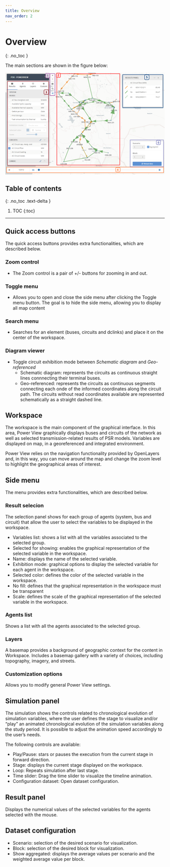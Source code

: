 ```yaml
---
title: Overview
nav_order: 2
---
```


# Overview
{: .no_toc }

The main sections are shown in the figure below:
<div style="text-align:center">
    <img src="images/powerview_img_sections.png" />
</div>

## Table of contents
{: .no_toc .text-delta }

1. TOC
{:toc}
---

## Quick access buttons
The quick access buttons provides extra functionalities, which are described below.

### Zoom control
* The Zoom control is a pair of +/- buttons for zooming in and out.

### Toggle menu
* Allows you to open and close the side menu after clicking the Toggle menu button. The goal is to hide the side menu, allowing you to display all map content

### Search menu
* Searches for an element (buses, circuits and dclinks) and place it on the center of the workspace.

### Diagram viewer
* Toggle circuit exhibition mode between *Schematic diagram* and *Geo-referenced*
    * Schematic diagram: represents the circuits as continuous straight lines connnecting their terminal buses.
    * Geo-referenced: represents the circuits as continuous segments connecting each onde of the informed coordinates along the circuit path. The circuits without read coordinates available are represented schematically as a straight dashed line.


## Workspace
The workspace is the main component of the graphical interface. In this area, Power View graphically displays buses and circuits of the network as well as selected transmission-related results of PSR models. Variables are displayed on map, in a georeferenced and integrated environment.

Power View relies on the navigation functionality provided by OpenLayers and, in this way, you can move around the map and change the zoom level to highlight the geographical areas of interest.

## Side menu
The menu provides extra functionalities, which are described below.

### Result selecion

The selection panel shows for each group of agents (system, bus and circuit) that allow the user to select the variables to be displayed in the workspace. 

* Variables list: shows a list with all the variables associated to the selected group.
* Selected for showing: enables the graphical representation of the selected variable in the workspace.
* Name: displays the name of the selected variable.
* Exhibition mode: graphical options to display the selected variable for each agent in the workspace.
* Selected color: defines the color of the selected variable in the workspace.
* No fill: defines that the graphical representation in the workspace must be transparent
* Scale: defines the scale of the graphical representation of the selected variable in the workspace.
	
### Agents list
Shows a list with all the agents associated to the selected group.

### Layers
A basemap provides a background of geographic context for the content in Workspace. Includes a basemap gallery with a variety of choices, including topography, imagery, and streets.


### Customization options
Allows you to modify general Power View settings.
	
## Simulation panel
The simulation shows the controls related to chronological evolution of simulation variables, where the user defines the stage to visualize and/or “play” an animated chronological evolution of the simulation variables along the study period. It is possible to adjust the animation speed accordingly to the user’s needs.

The following controls are available:
* Play/Pause: stars or pauses the execution from the current stage in forward direction.
* Stage: displays the current stage displayed on the workspace.
* Loop: Repeats simulation after last stage.
* Time slider: Drag the time slider to visualize the timeline animation.
* Configuration dataset: Open dataset configuration.

## Result panel
Displays the numerical values of the selected variables for the agents selected with the mouse.

## Dataset configuration 
* Scenario: selection of the desired scenario for visualization.
* Block: selection of the desired block for visualization.
* Show aggregated: displays the average values per scenario and the weighted average value per block.
